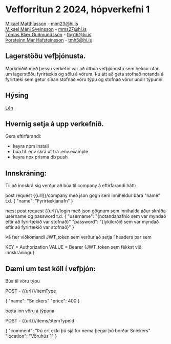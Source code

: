 # Vefforritun 2 2024, hópverkefni 1

[Mikael Matthíasson](https://github.com/mikkimatt) - mim23@hi.is     
[Mikael Máni Sveinsson](https://github.com/mikaelmanis) - mms27@hi.is     
[Tómas Blær Guðmundsson](https://github.com/tomasblaer) - tbg16@hi.is   
[Þorsteinn Már Hafsteinsson](https://github.com/Thorsteinnmh) - tmh5@hi.is



## Lagerstöðu vefþjónusta.
Markmiðið með þessu verkefni var að útbúa vefþjónustu sem heldur utan um lagerstöðu fyrirtækis og sölu á vörum. Þú átt að geta stofnað notanda á fyrirtæki sem getur síðan stofnað vöru týpu og stofnað vörur undir týpunni.

## Hýsing
[Lén](https://hop1-production.up.railway.app)

## Hvernig setja á upp verkefnið.
Gera eftirfarandi:
- keyra npm install
- búa til .env skrá út frá .env.example
- keyra npx prisma db push

## Innskráning:
Til að innskrá sig verður að búa til company á eftirfarandi hátt:

post request {{url}}/company
með json gögn sem inniheldur bara "name"
t.d. 
{
    "name": "Fyrirtækjanafn"
}

næst post request {{url}}/login
með json gögnum sem innihalda áður skráða username og password
t.d.
{
    "username": "{notandanafnið sem var myndað eftir að fyrirtækið var stofnað}"
    "password": "{lykilorðið sem var myndað eftir að fyrirtækið var stofnað}"
}

Þá fær viðkomandi JWT_token sem verður að setja í headers þar sem 

KEY = Authorization
VALUE = Bearer {JWT_token sem fékkst við innskráningu}

## Dæmi um test köll í vefþjón:

Búa til vöru týpu

POST - {{url}}/itemType

{
    "name": "Snickers"
    "price": 400
}

bæta inn vöru á týpuna

POST - {{url}}/items/:itemTypeId

{
    "comment": "Þú ert ekki þú sjálfur nema þegar þú borðar Snickers"
    "location": "Vöruhús 1"
}






